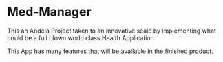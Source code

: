 # Med-Manager
This an Andela Project taken to an innovative scale by implementing what could be a full blown world class Health Application 

This App has many features that will be available in the finished product.
